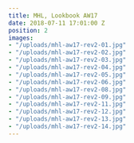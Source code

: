 ```yaml
---
title: MHL, Lookbook AW17
date: 2018-07-11 17:01:00 Z
position: 2
images:
- "/uploads/mhl-aw17-rev2-01.jpg"
- "/uploads/mhl-aw17-rev2-02.jpg"
- "/uploads/mhl-aw17-rev2-03.jpg"
- "/uploads/mhl-aw17-rev2-04.jpg"
- "/uploads/mhl-aw17-rev2-05.jpg"
- "/uploads/mhl-aw17-rev2-06.jpg"
- "/uploads/mhl-aw17-rev2-08.jpg"
- "/uploads/mhl-aw17-rev2-09.jpg"
- "/uploads/mhl-aw17-rev2-11.jpg"
- "/uploads/mhl-aw17-rev2-12.jpg"
- "/uploads/mhl-aw17-rev2-13.jpg"
- "/uploads/mhl-aw17-rev2-14.jpg"
---
```


